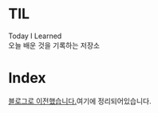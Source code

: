 # TIL
Today I Learned  
오늘 배운 것을 기록하는 저장소

# Index
[블로그로 이전했습니다.](https://velog.io/@yaehee)여기에 정리되어있습니다.
